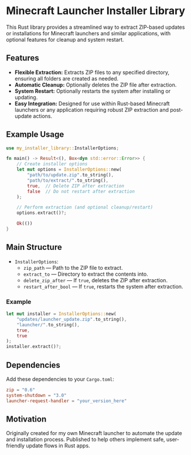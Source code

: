 # Minecraft Launcher Installer Library

This Rust library provides a streamlined way to extract ZIP-based updates or installations for Minecraft launchers and similar applications, with optional features for cleanup and system restart.

## Features

- **Flexible Extraction:** Extracts ZIP files to any specified directory, ensuring all folders are created as needed.
- **Automatic Cleanup:** Optionally deletes the ZIP file after extraction.
- **System Restart:** Optionally restarts the system after installing or updating.
- **Easy Integration:** Designed for use within Rust-based Minecraft launchers or any application requiring robust ZIP extraction and post-update actions.

## Example Usage

```rust
use my_installer_library::InstallerOptions;

fn main() -> Result<(), Box<dyn std::error::Error>> {
    // Create installer options
    let mut options = InstallerOptions::new(
        "path/to/update.zip".to_string(),
        "path/to/extract/".to_string(),
        true,  // Delete ZIP after extraction
        false  // Do not restart after extraction
    );

    // Perform extraction (and optional cleanup/restart)
    options.extract()?;

    Ok(())
}
```

## Main Structure

- `InstallerOptions`:
    - `zip_path` — Path to the ZIP file to extract.
    - `extract_to` — Directory to extract the contents into.
    - `delete_zip_after` — If `true`, deletes the ZIP after extraction.
    - `restart_after_bool` — If `true`, restarts the system after extraction.

### Example

```rust
let mut installer = InstallerOptions::new(
    "updates/launcher_update.zip".to_string(),
    "launcher/".to_string(),
    true,
    true
);
installer.extract()?;
```

## Dependencies

Add these dependencies to your `Cargo.toml`:

```toml
zip = "0.6"
system-shutdown = "3.0"
launcher-request-handler = "your_version_here"
```

## Motivation

Originally created for my own Minecraft launcher to automate the update and installation process. Published to help others implement safe, user-friendly update flows in Rust apps.
